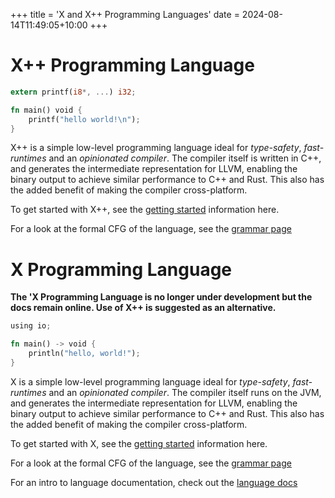 +++
title = 'X and X++ Programming Languages'
date = 2024-08-14T11:49:05+10:00
+++

# X++ Programming Language

```Rust
extern printf(i8*, ...) i32;

fn main() void {
    printf("hello world!\n");
}
```

X++ is a simple low-level programming language ideal for *type-safety*, *fast-runtimes* and an 
*opinionated compiler*. The compiler itself is written in C++, and generates the intermediate representation
for LLVM, enabling the binary output to achieve similar performance to C++ and Rust. This also has the 
added benefit of making the compiler cross-platform.

To get started with X++, see the [getting started](/X++-Lang/X++-Docs/getting-started/) information here.

For a look at the formal CFG of the language, see the [grammar page](/X++-Lang/X++-Docs/grammar)


# X Programming Language

**The 'X Programming Language is no longer under development but the docs remain online. Use of X++ is suggested as an alternative.**

```Rust
using io;

fn main() -> void {
    println("hello, world!");
}
```

X is a simple low-level programming language ideal for *type-safety*, *fast-runtimes* and an 
*opinionated compiler*. The compiler itself runs on the JVM, and generates the intermediate representation
for LLVM, enabling the binary output to achieve similar performance to C++ and Rust. This also has the 
added benefit of making the compiler cross-platform.

To get started with X, see the [getting started](/X-Lang/X-Docs/getting-started/) information here.

For a look at the formal CFG of the language, see the [grammar page](/X-Lang/X-Docs/grammar)

For an intro to language documentation, check out the [language docs](/X-Lang/X-Docs/language/your-first-program)